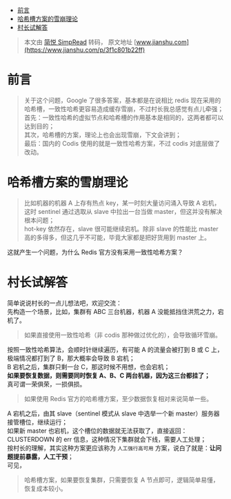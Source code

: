 - [前言](#前言)
- [哈希槽方案的雪崩理论](#哈希槽方案的雪崩理论)
- [村长试解答](#村长试解答)

> 本文由 [简悦 SimpRead](http://ksria.com/simpread/) 转码， 原文地址 [www.jianshu.com](https://www.jianshu.com/p/3f1c801b22ff)

# 前言

> 关于这个问题，Google 了很多答案，基本都是在说相比 redis 现在采用的哈希槽，一致性哈希更容易造成缓存雪崩，不过村长我总感觉有点儿牵强；  
> 首先：一致性哈希的虚拟节点和哈希槽的作用基本是相同的，这两者都可以达到目的；  
> 其次，哈希槽的方案，理论上也会出现雪崩，下文会讲到；  
> 最后：国内的 Codis 使用的就是一致性哈希方案，不过 codis 对底层做了改动。

# 哈希槽方案的雪崩理论

> 比如机器的机器 A 上存有热点 key，某一时刻大量访问涌入导致 A 宕机，这时 sentinel 通过选取从 slave 中拉出一台当做 master，但这并没有解决根本问题；  
> hot-key 依然存在，slave 很可能继续宕机。除非 slave 的性能比 master 高的多得多，但这几乎不可能，毕竟大家都是把好货用到 master 上。

这就产生一个问题，为什么 Redis 官方没有采用一致性哈希方案？

# 村长试解答

简单说说村长的一点儿想法吧，欢迎交流：  
先构造一个场景，比如，集群有 ABC 三台机器，机器 A 没能抵挡住洪荒之力，宕机了。

> 如果直接使用一致性哈希（非 codis 那种做过优化的），会导致循环雪崩。

按照一致性哈希算法，会顺时针继续遍历，有可能 A 的流量会被打到 B 或 C 上，极端情况都打到了 B，那大概率会导致 B 宕机；  
B 宕机之后，集群只剩一台 C，那这时候不用想，也会宕机；  
**如果要恢复数据，则需要同时恢复 A、B、C 两台机器，因为这三台都挂了；**  
真可谓一荣俱荣，一损俱损。

> 如果使用 Redis 官方的哈希槽方案，至少数据恢复相对来说简单一些。

A 宕机之后，由其 slave（sentinel 模式从 slave 中选举一个新 master）服务器接管槽位，继续运行；  
如果新 master 也宕机，这个槽位的数据就无法获取了，直接返回：CLUSTERDOWN 的 err 信息，这种情况下集群就会下线，需要人工处理；  
按村长的理解，其实这种方案更应该称为 `人工强行高可用` 方案，说白了就是：**让问题提前暴露，人工干预**；  
可见，

> 哈希槽方案，如果要恢复集群，只需要恢复 A 节点即可，逻辑简单易懂，恢复成本较小。
